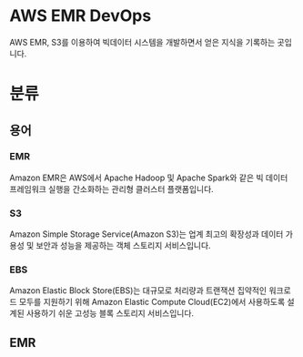 # AWS EMR DevOps
AWS EMR, S3를 이용하여 빅데이터 시스템을 개발하면서 얻은 지식을 기록하는 곳입니다. 

# 분류

## 용어

### EMR
Amazon EMR은 AWS에서 Apache Hadoop 및 Apache Spark와 같은 빅 데이터 프레임워크 실행을 간소화하는 관리형 클러스터 플랫폼입니다. 

### S3
Amazon Simple Storage Service(Amazon S3)는 업계 최고의 확장성과 데이터 가용성 및 보안과 성능을 제공하는 객체 스토리지 서비스입니다. 

### EBS
Amazon Elastic Block Store(EBS)는 대규모로 처리량과 트랜잭션 집약적인 워크로드 모두를 지원하기 위해 Amazon Elastic Compute Cloud(EC2)에서 사용하도록 설계된 사용하기 쉬운 고성능 블록 스토리지 서비스입니다. 

## EMR

